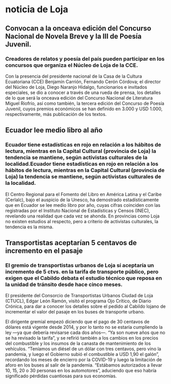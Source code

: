 # noticia de Loja

## Convocan a la onceava edición del Concurso Nacional de Novela Breve y la III de Poesía Juvenil.

### Creadores de relatos y poesía del país pueden participar en los concursos que organiza el Núcleo de Loja de la CCE.

Con la presencia del presidente nacional de la Casa de la Cultura Ecuatoriana (CCE) Benjamín Carrión, Fernando Cerón Córdova; el director del Núcleo de Loja, Diego Naranjo Hidalgo, funcionarios e invitados especiales, se dio a conocer a través de una rueda de prensa, los detalles de lo que será la onceava edición del Concurso Nacional de Literatura Miguel Riofrío, así como también, la tercera edición del Concurso de Poesía Juvenil, cuyos premios económicos se han definido en 3.000 y USD 1.000, respectivamente, más publicación de los textos.


## Ecuador lee medio libro al año
### Ecuador tiene estadísticas en rojo en relación a los hábitos de lectura, mientras en la Capital Cultural (provincia de Loja) la tendencia se mantiene, según activistas culturales de la localidad.Ecuador tiene estadísticas en rojo en relación a los hábitos de lectura, mientras en la Capital Cultural (provincia de Loja) la tendencia se mantiene, según activistas culturales de la localidad.

El Centro Regional para el Fomento del Libro en América Latina y el Caribe (Cerlalc), bajo el auspicio de la Unesco, ha demostrado estadísticamente que en Ecuador se lee medio libro por año, cuyas cifras coinciden con las registradas por el Instituto Nacional de Estadísticas y Censos (INEC), revelando una realidad que cada vez se ahonda. En provincias como Loja no existen estudios al respecto, pero a criterio de activistas culturales, la tendencia es la misma.


## Transportistas aceptarían 5 centavos de incremento en el pasaje
### El gremio de transportistas urbanos de Loja sí aceptaría un incremento de 5 ctvs. en la tarifa de transporte público, pero exigen que el Cabildo debata el estudio técnico que reposa en la unidad de tránsito desde hace cinco meses.
El presidente del Consorcio de Transportistas Urbanos Ciudad de Loja (CTUCL), Edgar León Ramón, visitó el programa Ojo Crítico, de Diario Crónica, para dar a conocer los detalles sobre el pedido al Cabildo lojano de incrementar el valor del pasaje en los buses de transporte urbano.

El dirigente gremial empezó diciendo que el pago de 30 centavos de dólares está vigente desde 2014, y por lo tanto no se estaría cumpliendo la ley —ya que debería revisarse cada dos años—. “Ya son nueve años que no se ha revisado la tarifa”, y se refirió también a los cambios en los precios del combustible y los insumos de la canasta de mantenimiento de los vehículos. “Teníamos un diésel de un dólar con tres centavos, pero vino la pandemia, y luego el Gobierno subió el combustible a USD 1,90 el galón”, recordando los meses de encierro por la COVID-19 y luego la limitación de aforo en los buses al salir de la pandemia. “Estábamos autorizados a llevar 10, 15, 20 o 30 personas en los automotores”, aduciendo que eso habría significado pérdidas cuantiosas para sus economías.